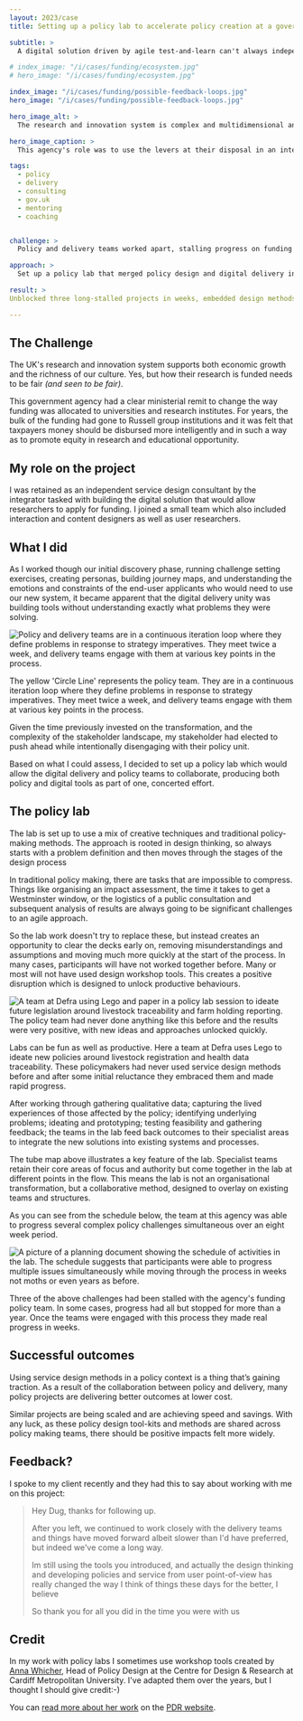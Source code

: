 ```yaml
---
layout: 2023/case
title: Setting up a policy lab to accelerate policy creation at a government funding agency

subtitle: >
  A digital solution driven by agile test-and-learn can't always independently deliver on policy intent. Sometimes you need to design policy and delivery as one thing coherent thing.

# index_image: "/i/cases/funding/ecosystem.jpg"
# hero_image: "/i/cases/funding/ecosystem.jpg"

index_image: "/i/cases/funding/possible-feedback-loops.jpg"
hero_image: "/i/cases/funding/possible-feedback-loops.jpg"

hero_image_alt: >
  The research and innovation system is complex and multidimensional and must be considered holistically. As stewards of the system, this agency's role was to use the levers at their disposal in an integrated and coordinated way to support a diverse portfolio of outstanding research and innovation, and the people and infrastructure needed to deliver it

hero_image_caption: >
  This agency's role was to use the levers at their disposal in an integrated and coordinated way to support a diverse portfolio of outstanding research and innovation.

tags: 
  - policy
  - delivery
  - consulting
  - gov.uk
  - mentoring
  - coaching


challenge: >
  Policy and delivery teams worked apart, stalling progress on funding reforms for months or years.

approach: >
  Set up a policy lab that merged policy design and digital delivery in a fast, collaborative workshop cycle.

result: >
Unblocked three long-stalled projects in weeks, embedded design methods across policy work, and shifted mindset.

---
```


## The Challenge

The UK's research and innovation system supports both economic growth and the richness of our culture. Yes, but how their research is funded needs to be fair _(and seen to be fair)_.

This government agency had a clear ministerial remit to change the way funding was allocated to universities and research institutes. For years, the bulk of the funding had gone to Russell group institutions and it was felt that taxpayers money should be disbursed more intelligently and in such a way as to promote equity in research and educational opportunity.


## My role on the project

I was retained as an independent service design consultant by the integrator tasked with building the digital solution that would allow researchers to apply for funding. I joined a small team which also included interaction and content designers as well as user researchers. 


## What I did

As I worked though our initial discovery phase, running challenge setting exercises, creating personas, building journey maps, and understanding the emotions and constraints of the end-user applicants who would need to use our new system, it became apparent that the digital delivery unity was building tools without understanding exactly what problems they were solving.

![Policy and delivery teams are in a continuous iteration loop where they define problems in response to strategy imperatives. They meet twice a week, and delivery teams engage with them at various key points in the process.](/i/cases/funding/policy-lab-tube-map.png)

<p class="imagecaption">
  The yellow 'Circle Line' represents the policy team. They are in a continuous iteration loop where they define problems in response to strategy imperatives. They meet twice a week, and delivery teams engage with them at various key points in the process.
</p>

Given the time previously invested on the transformation, and the complexity of the stakeholder landscape, my stakeholder had elected to push ahead while intentionally disengaging with their policy unit.

Based on what I could assess, I decided to set up a policy lab which would allow the digital delivery and policy teams to collaborate, producing both policy and digital tools as part of one, concerted effort.


## The policy lab

The lab is set up to use a mix of creative techniques and traditional policy-making methods. The approach is rooted in design thinking, so always starts with a problem definition and then moves through the stages of the design process

In traditional policy making, there are tasks that are impossible to compress. Things like organising an impact assessment, the time it takes to get a Westminster window, or the logistics of a public consultation and subsequent analysis of results are always going to be significant challenges to an agile approach.

So the lab work doesn't try to replace these, but instead creates an opportunity to clear the decks early on, removing misunderstandings and assumptions and moving much more quickly at the start of the process. In many cases, participants will have not worked together before. Many or most will not have used design workshop tools. This creates a positive disruption which is designed to unlock productive behaviours.

![A team at Defra using Lego and paper in a policy lab session to ideate future legislation around livestock traceability and farm holding reporting. The policy team had never done anything like this before and the results were very positive, with new ideas and approaches unlocked quickly.](/i/cases/funding/defra-workshop.jpg)

<p class="imagecaption">
  Labs can be fun as well as productive. Here a team at Defra uses Lego to ideate new policies around livestock registration and health data traceability. These policymakers had never used service design methods before and after some initial reluctance they embraced them and made rapid progress.
</p>

After working through gathering qualitative data; capturing the lived experiences of those affected by the policy; identifying underlying problems; ideating and prototyping; testing feasibility and gathering feedback; the teams in the lab feed back outcomes to their specialist areas to integrate the new solutions into existing systems and processes.

The tube map above illustrates a key feature of the lab. Specialist teams retain their core areas of focus and authority but come together in the lab at different points in the flow. This means the lab is not an organisational transformation, but a collaborative method, designed to overlay on existing teams and structures.

As you can see from the schedule below, the team at this agency was able to progress several complex policy challenges simultaneous over an eight week period.


![A picture of a planning document showing the schedule of activities in the lab. The schedule suggests that participants were able to progress multiple issues simultaneously while moving through the process in weeks not moths or even years as before.](/i/cases/funding/overall-workshop-schedule.jpg)

<p class="imagecaption">
  Three of the above challenges had been stalled with the agency's funding policy team. In some cases, progress had all but stopped for more than a year. Once the teams were engaged with this process they made real progress in weeks.
</p>



## Successful outcomes

Using service design methods in a policy context is a thing that’s gaining traction. As a result of the collaboration between policy and delivery, many policy projects are delivering better outcomes at lower cost.

Similar projects are being scaled and are achieving speed and savings. With any luck, as these policy design tool-kits and methods are shared across policy making teams, there should be positive impacts felt more widely.


## Feedback?

I spoke to my client recently and they had this to say about working with me on this project:

>
> Hey Dug, thanks for following up.
> 
> After you left, we continued to work closely with the delivery teams 
> and things have moved forward albeit slower than I'd have preferred, 
> but indeed we've come a long way.
>
> Im still using the tools you introduced, and actually the design thinking 
> and developing policies and service from user point-of-view has really changed 
> the way I think of things these days for the better, I believe 
>
> So thank you for all you did in the time you were with us
>


## Credit

In my work with policy labs I sometimes use workshop tools created by [Anna Whicher](https://www.linkedin.com/in/anna-whicher-86865114), Head of Policy Design at the Centre for Design & Research at Cardiff Metropolitan University. I've adapted them over the years, but I thought I should give credit:-)

You can [read more about her work](https://www.pdr-research.com/news/reflections-on-making-policy-more-citizen-centred-with-dr-anna-whicher) on the [PDR website](https://www.pdr-research.com/work/). 




